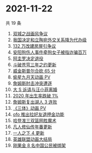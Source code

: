 # 2021-11-22

共 19 条

<!-- BEGIN ZHIHUSEARCH -->
<!-- 最后更新时间 Mon Nov 22 2021 12:14:58 GMT+0800 (China Standard Time) -->
1. [双城之战画风争议](https://www.zhihu.com/search?q=双城之战)
1. [我国决定和立陶宛外交关系降为代办级](https://www.zhihu.com/search?q=立陶宛)
1. [132 万改建房屋引争议](https://www.zhihu.com/search?q=梦想改造家)
1. [安阳狗伤人事件牵狗女子被指诈骗百万](https://www.zhihu.com/search?q=安阳狗伤人)
1. [阿圭罗决定退役](https://www.zhihu.com/search?q=阿圭罗)
1. [斗破苍穹三年之约更新](https://www.zhihu.com/search?q=斗破苍穹三年之约)
1. [威金斯普尔合砍 65 分](https://www.zhihu.com/search?q=勇士)
1. [偷星九月天动画 PV](https://www.zhihu.com/search?q=偷星九月天)
1. [詹姆斯肘击冲突遭逐](https://www.zhihu.com/search?q=詹姆斯)
1. [大 S 诉请与汪小菲离婚](https://www.zhihu.com/search?q=大S离婚)
1. [2020 年出生率跌破 1%](https://www.zhihu.com/search?q=出生率)
1. [詹姆斯复出湖人 3 连败](https://www.zhihu.com/search?q=湖人)
1. [《三体》动画 PV](https://www.zhihu.com/search?q=三体)
1. [ofo 推出拉好友退押金功能](https://www.zhihu.com/search?q=ofo退押金)
1. [哈登准三双篮网胜魔术](https://www.zhihu.com/search?q=篮网)
1. [凡人修仙传年番更新](https://www.zhihu.com/search?q=凡人修仙传)
1. [一人之下 4 更新](https://www.zhihu.com/search?q=一人之下4)
1. [英雄联盟动画大结局](https://www.zhihu.com/search?q=英雄联盟双城之战)
1. [刚果金 8 名中国公民被绑架](https://www.zhihu.com/search?q=刚果金)
<!-- END ZHIHUSEARCH -->
